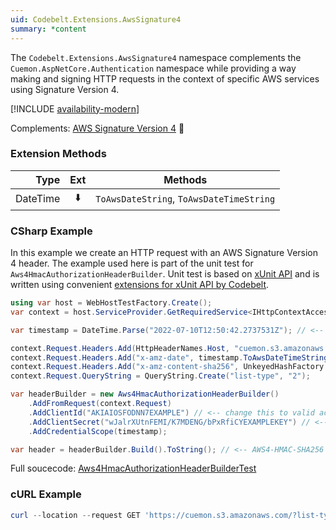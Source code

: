 ```yaml
---
uid: Codebelt.Extensions.AwsSignature4
summary: *content
---
```

The `Codebelt.Extensions.AwsSignature4` namespace complements the `Cuemon.AspNetCore.Authentication` namespace while providing a way making and signing HTTP requests in the context of specific AWS services using Signature Version 4.

[!INCLUDE [availability-modern](../../includes/availability-modern.md)]

Complements: [AWS Signature Version 4](https://docs.aws.amazon.com/general/latest/gr/reference-for-signature-version-4.html) 🔗

### Extension Methods

|Type|Ext|Methods|
|--:|:-:|---|
|DateTime|⬇️|`ToAwsDateString`, `ToAwsDateTimeString`|

### CSharp Example

In this example we create an HTTP request with an AWS Signature Version 4 header. The example used here is part of the unit test for `Aws4HmacAuthorizationHeaderBuilder`. Unit test is based on [xUnit API](https://xunit.net/) and is written using convenient [extensions for xUnit API by Codebelt](https://github.com/codebeltnet/xunit).

```csharp
using var host = WebHostTestFactory.Create();
var context = host.ServiceProvider.GetRequiredService<IHttpContextAccessor>().HttpContext;

var timestamp = DateTime.Parse("2022-07-10T12:50:42.2737531Z"); // <-- change this to valid date/time

context.Request.Headers.Add(HttpHeaderNames.Host, "cuemon.s3.amazonaws.com");
context.Request.Headers.Add("x-amz-date", timestamp.ToAwsDateTimeString());
context.Request.Headers.Add("x-amz-content-sha256", UnkeyedHashFactory.CreateCryptoSha256().ComputeHash("").ToHexadecimalString());
context.Request.QueryString = QueryString.Create("list-type", "2");

var headerBuilder = new Aws4HmacAuthorizationHeaderBuilder()
    .AddFromRequest(context.Request)
    .AddClientId("AKIAIOSFODNN7EXAMPLE") // <-- change this to valid access key
    .AddClientSecret("wJalrXUtnFEMI/K7MDENG/bPxRfiCYEXAMPLEKEY") // <-- change this to valid secret
    .AddCredentialScope(timestamp);

var header = headerBuilder.Build().ToString(); // <-- AWS4-HMAC-SHA256 Credential=AKIAIOSFODNN7EXAMPLE/20220710/eu-west-1/s3/aws4_request, SignedHeaders=host;x-amz-content-sha256;x-amz-date, Signature=3d2c4a14b38d0283bb697176ade57b2118110de0f00c387d7f0ef58c55a5b91d
```

Full soucecode: [Aws4HmacAuthorizationHeaderBuilderTest](https://github.com/codebeltnet/aws-signature-v4/blob/main/test/Codebelt.Extensions.AwsSignature4.Test/Aws4HmacAuthorizationHeaderBuilderTest.cs)

### cURL Example
```powershell
curl --location --request GET 'https://cuemon.s3.amazonaws.com/?list-type=2' --header 'Authorization: AWS4-HMAC-SHA256 Credential=AKIAIOSFODNN7EXAMPLE/20220710/eu-west-1/s3/aws4_request, SignedHeaders=host;x-amz-content-sha256;x-amz-date, Signature=feeb4c8ba41733fadc73cba6631ddfc9a729f371206bbaa77f216a69dd5299c5' --header 'x-amz-date: 20220710T145042Z' --header 'x-amz-content-sha256: e3b0c44298fc1c149afbf4c8996fb92427ae41e4649b934ca495991b7852b855'
```
